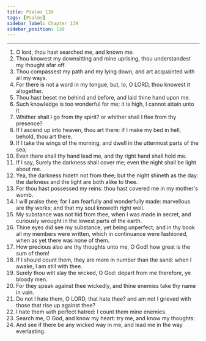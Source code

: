 ```yaml
---
title: Psalms 139
tags: [Psalms]
sidebar_label: Chapter 139
sidebar_position: 139
---
```


---
1. O lord, thou hast searched me, and known me.
2. Thou knowest my downsitting and mine uprising, thou understandest my thought afar off.
3. Thou compassest my path and my lying down, and art acquainted with all my ways.
4. For there is not a word in my tongue, but, lo, O LORD, thou knowest it altogether.
5. Thou hast beset me behind and before, and laid thine hand upon me.
6. Such knowledge is too wonderful for me; it is high, I cannot attain unto it.
7. Whither shall I go from thy spirit? or whither shall I flee from thy presence?
8. If I ascend up into heaven, thou art there: if I make my bed in hell, behold, thou art there.
9. If I take the wings of the morning, and dwell in the uttermost parts of the sea;
10. Even there shall thy hand lead me, and thy right hand shall hold me.
11. If I say, Surely the darkness shall cover me; even the night shall be light about me.
12. Yea, the darkness hideth not from thee; but the night shineth as the day: the darkness and the light are both alike to thee.
13. For thou hast possessed my reins: thou hast covered me in my mother's womb.
14. I will praise thee; for I am fearfully and wonderfully made: marvellous are thy works; and that my soul knoweth right well.
15. My substance was not hid from thee, when I was made in secret, and curiously wrought in the lowest parts of the earth.
16. Thine eyes did see my substance, yet being unperfect; and in thy book all my members were written, which in continuance were fashioned, when as yet there was none of them.
17. How precious also are thy thoughts unto me, O God! how great is the sum of them!
18. If I should count them, they are more in number than the sand: when I awake, I am still with thee.
19. Surely thou wilt slay the wicked, O God: depart from me therefore, ye bloody men.
20. For they speak against thee wickedly, and thine enemies take thy name in vain.
21. Do not I hate them, O LORD, that hate thee? and am not I grieved with those that rise up against thee?
22. I hate them with perfect hatred: I count them mine enemies.
23. Search me, O God, and know my heart: try me, and know my thoughts:
24. And see if there be any wicked way in me, and lead me in the way everlasting.